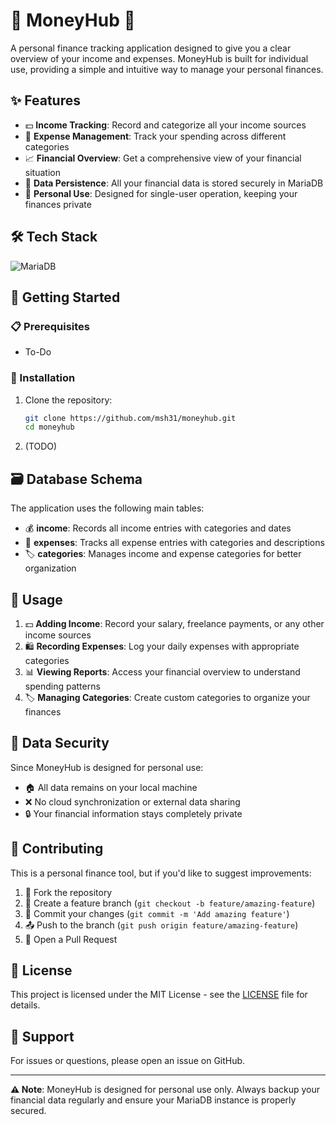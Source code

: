 ﻿# 💸 MoneyHub 💸

A personal finance tracking application designed to give you a clear overview of your income and expenses. MoneyHub is built for individual use, providing a simple and intuitive way to manage your personal finances.

## ✨ Features

- 💵 **Income Tracking**: Record and categorize all your income sources
- 🛒 **Expense Management**: Track your spending across different categories
- 📈 **Financial Overview**: Get a comprehensive view of your financial situation
- 💾 **Data Persistence**: All your financial data is stored securely in MariaDB
- 👤 **Personal Use**: Designed for single-user operation, keeping your finances private

## 🛠️ Tech Stack

![MariaDB](https://img.shields.io/badge/MariaDB-003545?style=for-the-badge&logo=mariadb&logoColor=white)

## 🚀 Getting Started

### 📋 Prerequisites
- To-Do

### 🔧 Installation

1. Clone the repository:
   ```bash
   git clone https://github.com/msh31/moneyhub.git
   cd moneyhub
   ```

2. (TODO)

## 🗃️ Database Schema

The application uses the following main tables:

- 💰 **income**: Records all income entries with categories and dates
- 💸 **expenses**: Tracks all expense entries with categories and descriptions
- 🏷️ **categories**: Manages income and expense categories for better organization

## 📱 Usage

1. 💵 **Adding Income**: Record your salary, freelance payments, or any other income sources
2. 🛍️ **Recording Expenses**: Log your daily expenses with appropriate categories
3. 📊 **Viewing Reports**: Access your financial overview to understand spending patterns
4. 🏷️ **Managing Categories**: Create custom categories to organize your finances


## 🔐 Data Security

Since MoneyHub is designed for personal use:
- 🏠 All data remains on your local machine
- ❌ No cloud synchronization or external data sharing
- 🔒 Your financial information stays completely private

## 🤝 Contributing

This is a personal finance tool, but if you'd like to suggest improvements:

1. 🍴 Fork the repository
2. 🌟 Create a feature branch (`git checkout -b feature/amazing-feature`)
3. 💾 Commit your changes (`git commit -m 'Add amazing feature'`)
4. 📤 Push to the branch (`git push origin feature/amazing-feature`)
5. 🔄 Open a Pull Request

## 📄 License

This project is licensed under the MIT License - see the [LICENSE](LICENSE) file for details.

## 💬 Support

For issues or questions, please open an issue on GitHub.

---

**⚠️ Note**: MoneyHub is designed for personal use only. Always backup your financial data regularly and ensure your MariaDB instance is properly secured.
